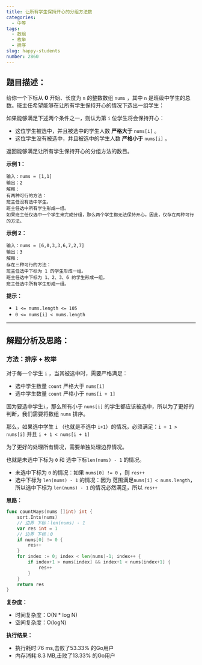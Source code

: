 ```yaml
---
title: 让所有学生保持开心的分组方法数
categories:
  - 中等
tags: 
  - 数组
  - 枚举
  - 排序
slug: happy-students
number: 2860
---
```


## 题目描述：

给你一个下标从 **0** 开始、长度为 `n` 的整数数组 `nums` ，其中 `n` 是班级中学生的总数。班主任希望能够在让所有学生保持开心的情况下选出一组学生：

如果能够满足下述两个条件之一，则认为第 `i` 位学生将会保持开心：

- 这位学生被选中，并且被选中的学生人数 **严格大于** `nums[i]` 。
- 这位学生没有被选中，并且被选中的学生人数 **严格小于** `nums[i]` 。

返回能够满足让所有学生保持开心的分组方法的数目。

**示例 1：**

```
输入：nums = [1,1]
输出：2
解释：
有两种可行的方法：
班主任没有选中学生。
班主任选中所有学生形成一组。
如果班主任仅选中一个学生来完成分组，那么两个学生都无法保持开心。因此，仅存在两种可行的方法。
```

**示例 2：**

```
输入：nums = [6,0,3,3,6,7,2,7]
输出：3
解释：
存在三种可行的方法：
班主任选中下标为 1 的学生形成一组。
班主任选中下标为 1、2、3、6 的学生形成一组。
班主任选中所有学生形成一组。
```

**提示：**

- `1 <= nums.length <= 105`
- `0 <= nums[i] < nums.length`

---
## 解题分析及思路：

### 方法：排序 + 枚举

对于每一个学生 `i` ，当其被选中时，需要严格满足：
- 选中学生数量 `count` 严格大于 `nums[i]`
- 选中学生数量 `count` 严格小于 `nums[i + 1]`

因为要选中学生`i`，那么所有小于 `nums[i]` 的学生都应该被选中，所以为了更好的判断，我们需要将数组 `nums` 排序。

那么，如果选中学生 `i` （也就是不选中 `i+1`）的情况，必须满足：`i + 1 > nums[i]` 并且 `i + 1 < nums[i + 1]`

为了更好的处理所有情况，需要单独处理边界情况。

也就是未选中下标为 `0` 和 选中下标`len(nums) - 1` 的情况。

- 未选中下标为 `0` 的情况：如果 `nums[0] != 0` ，则 `res++`
- 选中下标为 `len(nums) - 1` 的情况：因为 范围满足`nums[i] < nums.length`，所以选中下标为 `len(nums) - 1` 的情况必然满足，所以 `res++`

**思路：**

```go
func countWays(nums []int) int {
	sort.Ints(nums)
	// 边界 下标：len(nums) - 1
	var res int = 1
	// 边界 下标：0
	if nums[0] != 0 {
		res++
	}
	for index := 0; index < len(nums)-1; index++ {
		if index+1 > nums[index] && index+1 < nums[index+1] {
			res++
		}
	}
	return res
}
```

**复杂度：**

- 时间复杂度：O(N * log N)
- 空间复杂度：O(logN)

**执行结果：**

- 执行耗时:76 ms,击败了53.33% 的Go用户
- 内存消耗:8.3 MB,击败了13.33% 的Go用户
